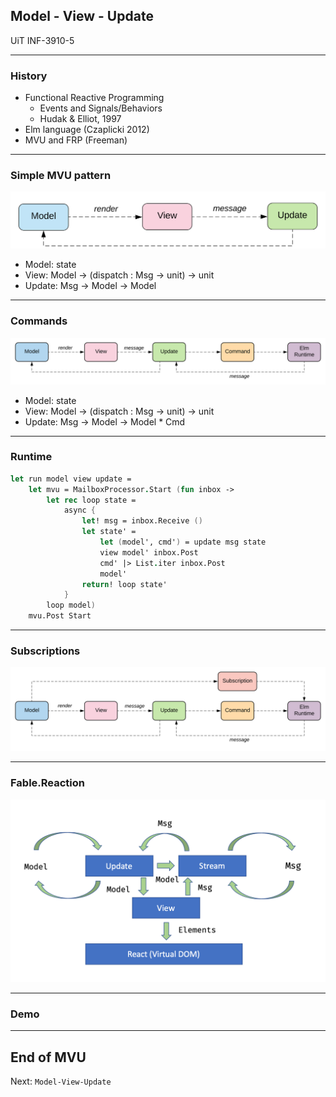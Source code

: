 <!-- .slide: data-background="#000000" -->
## Model - View - Update

UiT INF-3910-5

---

### History

* Functional Reactive Programming
    * Events and Signals/Behaviors
    * Hudak & Elliot, 1997
* Elm language (Czaplicki 2012)
* MVU and FRP (Freeman)

---

### Simple MVU pattern

![MVU](model-view-update.svg)

* Model: state
* View: Model -> (dispatch : Msg -> unit) -> unit
* Update: Msg -> Model -> Model

---

### Commands

![MVU](model-view-update-commands.svg)

* Model: state
* View: Model -> (dispatch : Msg -> unit) -> unit
* Update: Msg -> Model -> Model * Cmd

---

### Runtime

```fsharp
let run model view update =
    let mvu = MailboxProcessor.Start (fun inbox ->
        let rec loop state =
            async {
                let! msg = inbox.Receive ()
                let state' =
                    let (model', cmd') = update msg state
                    view model' inbox.Post
                    cmd' |> List.iter inbox.Post
                    model'
                return! loop state'
            }
        loop model)
    mvu.Post Start
```

---

### Subscriptions

![MVU](mvu-subscription.svg)

---

### Fable.Reaction

![MVU](R-MVU.png)

---

### Demo

---

<!-- .slide: data-background="#000000" -->
## End of MVU

Next: `Model-View-Update`

